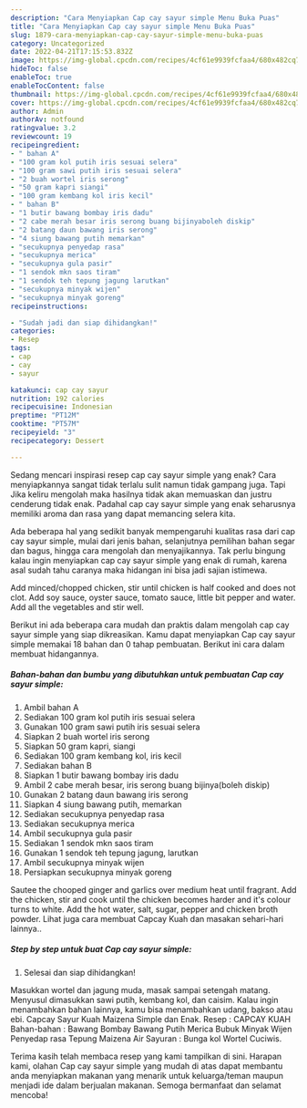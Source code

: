 ```yaml
---
description: "Cara Menyiapkan Cap cay sayur simple Menu Buka Puas"
title: "Cara Menyiapkan Cap cay sayur simple Menu Buka Puas"
slug: 1879-cara-menyiapkan-cap-cay-sayur-simple-menu-buka-puas
category: Uncategorized
date: 2022-04-21T17:15:53.832Z
image: https://img-global.cpcdn.com/recipes/4cf61e9939fcfaa4/680x482cq70/cap-cay-sayur-simple-foto-resep-utama.jpg
hideToc: false
enableToc: true
enableTocContent: false
thumbnail: https://img-global.cpcdn.com/recipes/4cf61e9939fcfaa4/680x482cq70/cap-cay-sayur-simple-foto-resep-utama.jpg
cover: https://img-global.cpcdn.com/recipes/4cf61e9939fcfaa4/680x482cq70/cap-cay-sayur-simple-foto-resep-utama.jpg
author: Admin
authorAv: notfound
ratingvalue: 3.2
reviewcount: 19
recipeingredient:
- " bahan A"
- "100 gram kol putih iris sesuai selera"
- "100 gram sawi putih iris sesuai selera"
- "2 buah wortel iris serong"
- "50 gram kapri siangi"
- "100 gram kembang kol iris kecil"
- " bahan B"
- "1 butir bawang bombay iris dadu"
- "2 cabe merah besar iris serong buang bijinyaboleh diskip"
- "2 batang daun bawang iris serong"
- "4 siung bawang putih memarkan"
- "secukupnya penyedap rasa"
- "secukupnya merica"
- "secukupnya gula pasir"
- "1 sendok mkn saos tiram"
- "1 sendok teh tepung jagung larutkan"
- "secukupnya minyak wijen"
- "secukupnya minyak goreng"
recipeinstructions:

- "Sudah jadi dan siap dihidangkan!"
categories:
- Resep
tags:
- cap
- cay
- sayur

katakunci: cap cay sayur 
nutrition: 192 calories
recipecuisine: Indonesian
preptime: "PT12M"
cooktime: "PT57M"
recipeyield: "3"
recipecategory: Dessert

---
```



Sedang mencari inspirasi resep cap cay sayur simple yang enak? Cara menyiapkannya sangat tidak terlalu sulit namun tidak gampang juga. Tapi Jika keliru mengolah maka hasilnya tidak akan memuaskan dan justru cenderung tidak enak. Padahal cap cay sayur simple yang enak seharusnya memiliki aroma dan rasa yang dapat memancing selera kita.


Ada beberapa hal yang sedikit banyak mempengaruhi kualitas rasa dari cap cay sayur simple, mulai dari jenis bahan, selanjutnya pemilihan bahan segar dan bagus, hingga cara mengolah dan menyajikannya. Tak perlu bingung kalau ingin menyiapkan cap cay sayur simple yang enak di rumah, karena asal sudah tahu caranya maka hidangan ini bisa jadi sajian istimewa.

Add minced/chopped chicken, stir until chicken is half cooked and does not clot. Add soy sauce, oyster sauce, tomato sauce, little bit pepper and water. Add all the vegetables and stir well.


Berikut ini ada beberapa cara mudah dan praktis dalam mengolah cap cay sayur simple yang siap dikreasikan. Kamu dapat menyiapkan Cap cay sayur simple memakai 18 bahan dan 0 tahap pembuatan. Berikut ini cara dalam membuat hidangannya.

<!--inarticleads1-->

##### Bahan-bahan dan bumbu yang dibutuhkan untuk pembuatan Cap cay sayur simple:

1. Ambil  bahan A
1. Sediakan 100 gram kol putih iris sesuai selera
1. Gunakan 100 gram sawi putih iris sesuai selera
1. Siapkan 2 buah wortel iris serong
1. Siapkan 50 gram kapri, siangi
1. Sediakan 100 gram kembang kol, iris kecil
1. Sediakan  bahan B
1. Siapkan 1 butir bawang bombay iris dadu
1. Ambil 2 cabe merah besar, iris serong buang bijinya(boleh diskip)
1. Gunakan 2 batang daun bawang iris serong
1. Siapkan 4 siung bawang putih, memarkan
1. Sediakan secukupnya penyedap rasa
1. Sediakan secukupnya merica
1. Ambil secukupnya gula pasir
1. Sediakan 1 sendok mkn saos tiram
1. Gunakan 1 sendok teh tepung jagung, larutkan
1. Ambil secukupnya minyak wijen
1. Persiapkan secukupnya minyak goreng


Sautee the chooped ginger and garlics over medium heat until fragrant. Add the chicken, stir and cook until the chicken becomes harder and it&#39;s colour turns to white. Add the hot water, salt, sugar, pepper and chicken broth powder. Lihat juga cara membuat Capcay Kuah dan masakan sehari-hari lainnya.. 

<!--inarticleads2-->

##### Step by step untuk buat Cap cay sayur simple:


1. Selesai dan siap dihidangkan!

Masukkan wortel dan jagung muda, masak sampai setengah matang. Menyusul dimasukkan sawi putih, kembang kol, dan caisim. Kalau ingin menambahkan bahan lainnya, kamu bisa menambahkan udang, bakso atau ebi. Capcay Sayur Kuah Maizena Simple dan Enak. Resep : CAPCAY KUAH Bahan-bahan : Bawang Bombay Bawang Putih Merica Bubuk Minyak Wijen Penyedap rasa Tepung Maizena Air Sayuran : Bunga kol Wortel Cuciwis. 

Terima kasih telah membaca resep yang kami tampilkan di sini. Harapan kami, olahan Cap cay sayur simple yang mudah di atas dapat membantu anda menyiapkan makanan yang menarik untuk keluarga/teman maupun menjadi ide dalam berjualan makanan. Semoga bermanfaat dan selamat mencoba!
